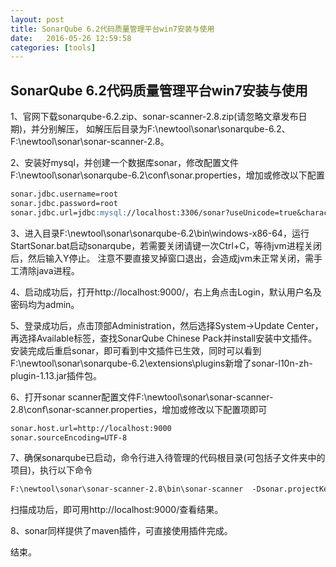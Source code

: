 ```yaml
---
layout: post
title: SonarQube 6.2代码质量管理平台win7安装与使用
date:   2016-05-26 12:59:58
categories: [tools]
---
```


## SonarQube 6.2代码质量管理平台win7安装与使用

1、官网下载sonarqube-6.2.zip、sonar-scanner-2.8.zip(请忽略文章发布日期)，并分别解压，
如解压后目录为F:\newtool\sonar\sonarqube-6.2、F:\newtool\sonar\sonar-scanner-2.8。

2、安装好mysql，并创建一个数据库sonar，修改配置文件F:\newtool\sonar\sonarqube-6.2\conf\sonar.properties，增加或修改以下配置

```markdown
sonar.jdbc.username=root
sonar.jdbc.password=root
sonar.jdbc.url=jdbc:mysql://localhost:3306/sonar?useUnicode=true&characterEncoding=utf8&rewriteBatchedStatements=true&useConfigs=maxPerformance&useSSL=false
```

3、进入目录F:\newtool\sonar\sonarqube-6.2\bin\windows-x86-64，运行StartSonar.bat启动sonarqube，若需要关闭请键一次Ctrl+C，等待jvm进程关闭后，然后输入Y停止。
注意不要直接叉掉窗口退出，会造成jvm未正常关闭，需手工清除java进程。

4、启动成功后，打开http://localhost:9000/，右上角点击Login，默认用户名及密码均为admin。

5、登录成功后，点击顶部Administration，然后选择System->Update Center，再选择Available标签，查找SonarQube Chinese Pack并install安装中文插件。
安装完成后重启sonar，即可看到中文插件已生效，同时可以看到F:\newtool\sonar\sonarqube-6.2\extensions\plugins新增了sonar-l10n-zh-plugin-1.13.jar插件包。

6、打开sonar scanner配置文件F:\newtool\sonar\sonar-scanner-2.8\conf\sonar-scanner.properties，增加或修改以下配置项即可

```markdown
sonar.host.url=http://localhost:9000
sonar.sourceEncoding=UTF-8
```

7、确保sonarqube已启动，命令行进入待管理的代码根目录(可包括子文件夹中的项目)，执行以下命令

```markdown
F:\newtool\sonar\sonar-scanner-2.8\bin\sonar-scanner  -Dsonar.projectKey=sonar:testproject -Dsonar.sources=.
```

扫描成功后，即可用http://localhost:9000/查看结果。

8、sonar同样提供了maven插件，可直接使用插件完成。


结束。
